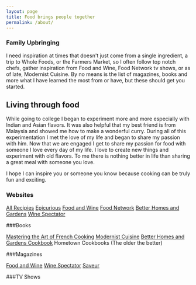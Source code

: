 ```yaml
---
layout: page
title: Food brings people together
permalink: /about/
---
```


### Family Upbringing

I need inspiration at times that doesn't just come from a single ingredient, a trip to Whole Foods, or the Farmers Market, so I often follow top notch chefs, gather inspiration from Food and Wine, Food Network tv shows, or as of late, Modernist Cuisine. By no means is the list of magazines, books and more what I have learned the most from or have, but these should get you started.

## Living through food

While going to college I began to experiment more and more especially with Indian and Asian flavors. It was also helpful that my best friend is from Malaysia and showed me how to make a wonderful curry. During all of this experimentation I met the love of my life and began to share my passion with him. Now that we are engaged I get to share my passion for food with someone I love every day of my life. I love to create new things and experiment with old flavors. To me there is nothing better in life than sharing a great meal with someone you love. 

I hope I can inspire you or someone you know because cooking can be truly fun and exciting.

### Websites

[All Recipies](http://allrecipes.com/)
[Epicurious](http://www.epicurious.com/)
[Food and Wine](http://www.foodandwine.com/)
[Food Network](http://www.foodnetwork.com/)
[Better Homes and Gardens](http://www.bhg.com/recipes/)
[Wine Spectator](http://www.winespectator.com/)

###Books

[Mastering the Art of French Cooking](http://www.amazon.com/Mastering-Art-French-Cooking-Set/dp/0307593525/ref=sr_1_2?s=books&ie=UTF8&qid=1400694850&sr=1-2&keywords=mastering+the+art+of+french+cooking)
[Modernist Cuisine](http://www.amazon.com/Modernist-Cuisine-The-Science-Cooking/dp/0982761007/ref=sr_1_2?ie=UTF8&qid=1406001268&sr=8-2&keywords=modernist+cuisine)
[Better Homes and Gardens Cookbook](http://www.amazon.com/Better-Homes-Gardens-Cook-Book/dp/0470560800/ref=sr_1_1?s=books&ie=UTF8&qid=1400694955&sr=1-1&keywords=better+homes+and+gardens+cookbook)
Hometown Cookbooks (The older the better)

###Magazines

[Food and Wine](https://subscription.foodandwine.com/storefront/subscribe-to-food-and-wine/site/wi-sem-3term-prem.html?link=1021723&fpa_oc=F%26W+2014+SEM+Utensil+Set)
[Wine Spectator](https://w1.buysub.com/pubs/M5/WNE/WS-Sub-PocketGuide.jsp?cds_page_id=72490&cds_mag_code=WNE&id=1400695032438&lsid=41411257124048433&vid=1)
[Saveur](http://www.saveur.com/)

###TV Shows


